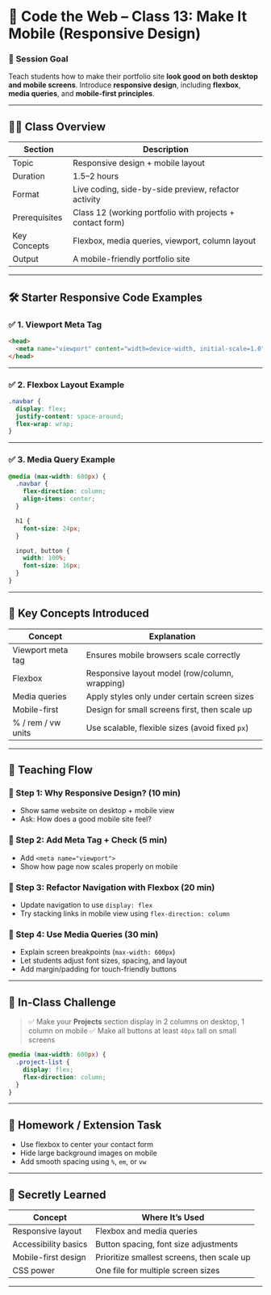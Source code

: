 # 🏫 **Code the Web – Class 13: Make It Mobile (Responsive Design)**

### 🎯 **Session Goal**

Teach students how to make their portfolio site **look good on both desktop and mobile screens**. Introduce **responsive design**, including **flexbox**, **media queries**, and **mobile-first principles**.

---

## 🧑‍🏫 **Class Overview**

| Section       | Description                                               |
| ------------- | --------------------------------------------------------- |
| Topic         | Responsive design + mobile layout                         |
| Duration      | 1.5–2 hours                                               |
| Format        | Live coding, side-by-side preview, refactor activity      |
| Prerequisites | Class 12 (working portfolio with projects + contact form) |
| Key Concepts  | Flexbox, media queries, viewport, column layout           |
| Output        | A mobile-friendly portfolio site                          |

---

## 🛠️ **Starter Responsive Code Examples**

### ✅ 1. **Viewport Meta Tag**

```html
<head>
  <meta name="viewport" content="width=device-width, initial-scale=1.0">
</head>
```

---

### ✅ 2. **Flexbox Layout Example**

```css
.navbar {
  display: flex;
  justify-content: space-around;
  flex-wrap: wrap;
}
```

---

### ✅ 3. **Media Query Example**

```css
@media (max-width: 600px) {
  .navbar {
    flex-direction: column;
    align-items: center;
  }

  h1 {
    font-size: 24px;
  }

  input, button {
    width: 100%;
    font-size: 16px;
  }
}
```

---

## 📖 **Key Concepts Introduced**

| Concept            | Explanation                                     |
| ------------------ | ----------------------------------------------- |
| Viewport meta tag  | Ensures mobile browsers scale correctly         |
| Flexbox            | Responsive layout model (row/column, wrapping)  |
| Media queries      | Apply styles only under certain screen sizes    |
| Mobile-first       | Design for small screens first, then scale up   |
| % / rem / vw units | Use scalable, flexible sizes (avoid fixed `px`) |

---

## 🧭 **Teaching Flow**

### 🔹 Step 1: Why Responsive Design? (10 min)

* Show same website on desktop + mobile view
* Ask: How does a good mobile site feel?

### 🔹 Step 2: Add Meta Tag + Check (5 min)

* Add `<meta name="viewport">`
* Show how page now scales properly on mobile

### 🔹 Step 3: Refactor Navigation with Flexbox (20 min)

* Update navigation to use `display: flex`
* Try stacking links in mobile view using `flex-direction: column`

### 🔹 Step 4: Use Media Queries (30 min)

* Explain screen breakpoints (`max-width: 600px`)
* Let students adjust font sizes, spacing, and layout
* Add margin/padding for touch-friendly buttons

---

## 🧪 **In-Class Challenge**

> ✅ Make your **Projects** section display in 2 columns on desktop, 1 column on mobile
> ✅ Make all buttons at least `40px` tall on small screens

```css
@media (max-width: 600px) {
  .project-list {
    display: flex;
    flex-direction: column;
  }
}
```

---

## 📝 **Homework / Extension Task**

* Use flexbox to center your contact form
* Hide large background images on mobile
* Add smooth spacing using `%`, `em`, or `vw`

---

## 🧠 **Secretly Learned**

| Concept              | Where It’s Used                            |
| -------------------- | ------------------------------------------ |
| Responsive layout    | Flexbox and media queries                  |
| Accessibility basics | Button spacing, font size adjustments      |
| Mobile-first design  | Prioritize smallest screens, then scale up |
| CSS power            | One file for multiple screen sizes         |

---